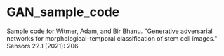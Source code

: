 # GAN_sample_code
Sample code for Witmer, Adam, and Bir Bhanu. "Generative adversarial networks for morphological–temporal classification of stem cell images." Sensors 22.1 (2021): 206
